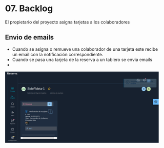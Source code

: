 # 07. Backlog

El propietario del proyecto asigna tarjetas a los colaboradores


## Envio de emails
* Cuando se asigna o remueve una colaborador de una tarjeta este recibe un email con la notificación correspondiente.
* Cuando se pasa una tarjeta de la reserva a un tablero se envia emails
* 



![](resources/backlog/backlog.png)
